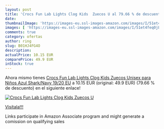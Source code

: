 ```yaml
---
layout: post
title: 'Crocs Fun Lab Lights Clog Kids  Zuecos U al 79.66 % de descuento'
date: 
thumbnailImage: 'https://images-eu.ssl-images-amazon.com/images/I/51et4feq0jL._SL200_.jpg'
images: [ 'https://images-eu.ssl-images-amazon.com/images/I/51et4feq0jL._SL200_.jpg' ]
comments: true
category: ofertas
author: ring
slug: B01HJ4FG4O
description:
actualPrice: 10.15 EUR
comparePrice: 49.9 EUR
inStock: true
---
```


Ahora mismo tienes [Crocs Fun Lab Lights Clog Kids  Zuecos Unisex para Niños  Azul  Shark/Navy   19/20 EU](https://www.amazon.es/dp/B01HJ4FG4O/?tag=tolees-21) a 10.15 EUR (original: 49.9 EUR) (79.66 %  de descuento) en el siguiente enlace!

[![Crocs Fun Lab Lights Clog Kids  Zuecos U](https://images-eu.ssl-images-amazon.com/images/I/51et4feq0jL._SL200_.jpg)](https://www.amazon.es/dp/B01HJ4FG4O/?tag=tolees-21)

[Visítala!!!](https://www.amazon.es/dp/B01HJ4FG4O/?tag=tolees-21)

Links participate in Amazon Associate program and might generate a comission on qualifying sales
